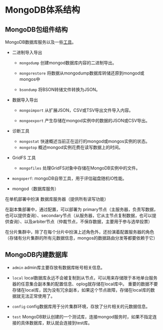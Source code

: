 # MongoDB体系结构

## MongoDB包组件结构

MongoDB数据库服务以及一些[工具](https://docs.mongodb.com/manual/reference/program/#mongodb-package-components)。


- 二进制导入导出
    - `mongodump` 创建mongod数据库内容的二进制导出。

    - `mongorestore` 将数据从mongodump数据库转储还原到mongod或mongos中 

    - `bsondump` 将BSON转储文件转换为JSON。

- 数据导入导出
    - `mongoimport` 从扩展JSON，CSV或TSV导出文件导入内容。

    - `mongoexport` 产生存储在mongod实例中的数据的JSON或CSV导出。

- 诊断工具
    - `mongostat` 快速概述当前正在运行的mongod或mongos实例的状态。
    - `mongotop` 概述mongod实例花费在读写数据上的时间。

- GridFS 工具
    - `mongofiles` 	处理GridFS对象中存储在MongoDB实例中的文件。

- `mongoperf`: mongoDB自带工具，用于评估磁盘随机IO性能。

- mongod（数据库服务）

在单机部署中扮演 数据库服务器（提供所有读写功能） 

在副本集部署中，通过配置，可以部署为 primary节点（主服务器，负责写数据，也可以提供查询）、secondary节点（从服务器，它从主节点复制数据，也可以提供查询）、以及arbiter节点（仲裁节点，不保存数据，主要用于参与选举投票） 

在分片集群中，除了在每个分片中扮演上述角色外，还扮演着配置服务器的角色（存储有分片集群的所有元数据信息，mongos的数据路由分发等都要依赖于它）

## MongoDB内建数据库

- `admin` admin库主要存放有数据库帐号相关信息。 

- `local` local数据库永远不会被复制到从节点，可以用来存储限于本地单台服务器的任意集合副本集的配置信息、oplog就存储在local库中。
重要的数据不要存储在local库，因为没有冗余副本，如果这个节点故障，存储在local库的数据就无法正常使用了。 

- `config` config数据库用于分片集群环境，存放了分片相关的元数据信息。
- `test` MongoDB默认创建的一个测试库，连接mongod服务时，如果不指定连接的具体数据库，默认就会连接到test库。